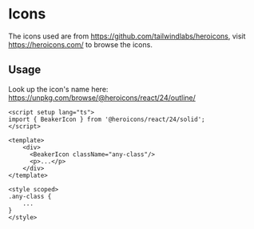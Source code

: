 # Icons
The icons used are from https://github.com/tailwindlabs/heroicons, visit https://heroicons.com/ to browse the icons.

## Usage
Look up the icon's name here: https://unpkg.com/browse/@heroicons/react/24/outline/

```
<script setup lang="ts">
import { BeakerIcon } from '@heroicons/react/24/solid';
</script>

<template>
    <div>
      <BeakerIcon className="any-class"/>
      <p>...</p>
    </div>
</template>

<style scoped>
.any-class {
    ...
}
</style>
```